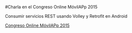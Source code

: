 #Charla en el Congreso Online MóvilAPp 2015

Consumir servicios REST usando Volley y Retrofit en Android 

[Congreso Online MóvilAPp 2015](http://escuela.it/cursos/congreso-de-desarrollo-de-apps-moviles/)  
